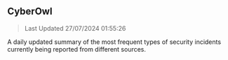 ## CyberOwl 
> Last Updated 27/07/2024 01:55:26 


A daily updated summary of the most frequent types of security incidents currently being reported from different sources.

